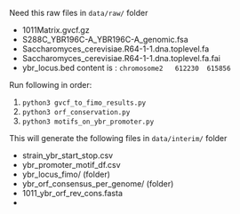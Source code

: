 Need this raw files in `data/raw/` folder
- 1011Matrix.gvcf.gz
- S288C_YBR196C-A_YBR196C-A_genomic.fsa
- Saccharomyces_cerevisiae.R64-1-1.dna.toplevel.fa
- Saccharomyces_cerevisiae.R64-1-1.dna.toplevel.fa.fai
- ybr_locus.bed 
    content is : `chromosome2	612230	615856`

Run following in order:
1. `python3 gvcf_to_fimo_results.py`
2. `python3 orf_conservation.py`
3. `python3 motifs_on_ybr_promoter.py`

This will generate the following files in `data/interim/` folder

- strain_ybr_start_stop.csv
- ybr_promoter_motif_df.csv
- ybr_locus_fimo/ (folder)
- ybr_orf_consensus_per_genome/ (folder)
- 1011_ybr_orf_rev_cons.fasta
- 